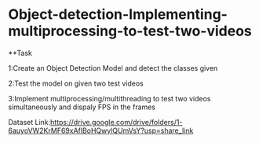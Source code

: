 # Object-detection-Implementing-multiprocessing-to-test-two-videos

**Task

1:Create an Object Detection Model and detect the classes given

2:Test the model on given two test videos

3:Implement multiprocessing/multithreading to test two videos simultaneously and dispaly FPS in the frames

Dataset Link:https://drive.google.com/drive/folders/1-6auyoVW2KrMF69xAflBoHQwylQUmVsY?usp=share_link
